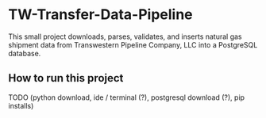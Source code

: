 # TW-Transfer-Data-Pipeline

This small project downloads, parses, validates, and inserts natural gas shipment data from Transwestern Pipeline Company, LLC into a PostgreSQL database.

## How to run this project

TODO (python download, ide / terminal (?), postgresql download (?), pip installs)
